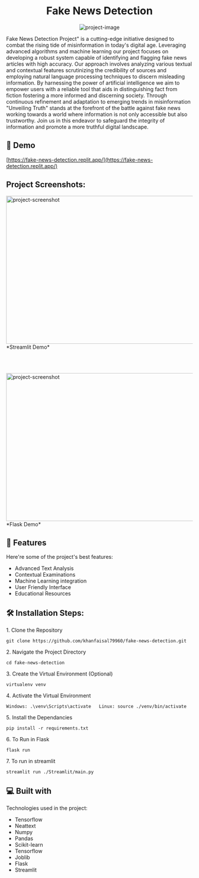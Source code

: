 <h1 align="center" id="title">Fake News Detection</h1>

<p align="center"><img src="https://socialify.git.ci/khanfaisal79960/fake-news-detection/image?description=1&amp;descriptionEditable=Fact%20Checker&amp;language=1&amp;name=1&amp;owner=1&amp;pattern=Circuit%20Board&amp;theme=Light" alt="project-image"></p>

<p id="description">Fake News Detection Project" is a cutting-edge initiative designed to combat the rising tide of misinformation in today's digital age. Leveraging advanced algorithms and machine learning our project focuses on developing a robust system capable of identifying and flagging fake news articles with high accuracy. Our approach involves analyzing various textual and contextual features scrutinizing the credibility of sources and employing natural language processing techniques to discern misleading information. By harnessing the power of artificial intelligence we aim to empower users with a reliable tool that aids in distinguishing fact from fiction fostering a more informed and discerning society. Through continuous refinement and adaptation to emerging trends in misinformation "Unveiling Truth" stands at the forefront of the battle against fake news working towards a world where information is not only accessible but also trustworthy. Join us in this endeavor to safeguard the integrity of information and promote a more truthful digital landscape.</p>

<h2>🚀 Demo</h2>

[https://fake-news-detection.replit.app/](https://fake-news-detection.replit.app/)

<h2>Project Screenshots:</h2>

<img src="https://i.ibb.co/HdRKCcp/Screenshot-2024-03-08-152706.png" alt="project-screenshot" width="640" height="400/">
*Streamlit Demo*

<br><br>

<img src="https://i.ibb.co/njSYdRT/Screenshot-2024-03-08-152912.png" alt="project-screenshot" width="640" height="400/">
*Flask Demo*
  

  
<h2>🧐 Features</h2>

Here're some of the project's best features:

*   Advanced Text Analysis
*   Contextual Examinations
*   Machine Learning integration
*   User Friendly Interface
*   Educational Resources

<h2>🛠️ Installation Steps:</h2>

<p>1. Clone the Repository</p>

```
git clone https://github.com/khanfaisal79960/fake-news-detection.git
```

<p>2. Navigate the Project Directory</p>

```
cd fake-news-detection
```

<p>3. Create the Virtual Environment (Optional)</p>

```
virtualenv venv
```

<p>4. Activate the Virtual Environment</p>

```
Windows: .\venv\Scripts\activate   Linux: source ./venv/bin/activate
```

<p>5. Install the Dependancies</p>

```
pip install -r requirements.txt
```

<p>6. To Run in Flask</p>

```
flask run
```

<p>7. To run in streamlit</p>

```
streamlit run ./Streamlit/main.py
```

  
  
<h2>💻 Built with</h2>

Technologies used in the project:

*   Tensorflow
*   Neattext
*   Numpy
*   Pandas
*   Scikit-learn
*   Tensorflow
*   Joblib
*   Flask
*   Streamlit
